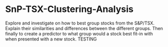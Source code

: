 # SnP-TSX-Clustering-Analysis
Explore and investigate on how to best group stocks from the S&amp;P/TSX. Explain their similarities and differences between the different groups. Then finally to create a predictor to what group would a stock best fit-in with  when presented with a new stock.
TESTING
